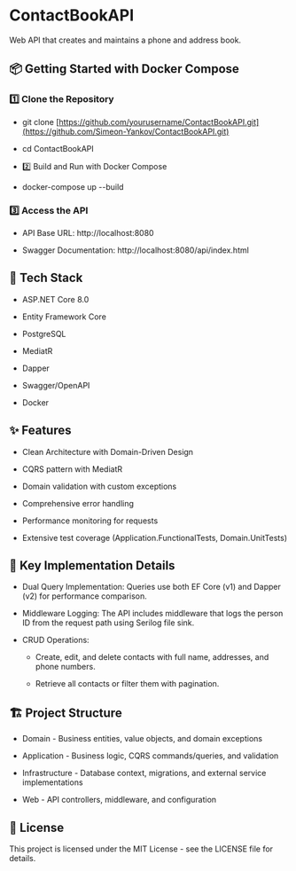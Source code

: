 # ContactBookAPI
Web API that creates and maintains a phone and address book.



## 📦 Getting Started with Docker Compose

### 1️⃣ Clone the Repository

* git clone [https://github.com/yourusername/ContactBookAPI.git](https://github.com/Simeon-Yankov/ContactBookAPI.git)
* cd ContactBookAPI

* 2️⃣ Build and Run with Docker Compose

* docker-compose up --build

### 3️⃣ Access the API

* API Base URL: http://localhost:8080

* Swagger Documentation: http://localhost:8080/api/index.html


## 🚀 Tech Stack

* ASP.NET Core 8.0

* Entity Framework Core

* PostgreSQL

* MediatR

* Dapper

* Swagger/OpenAPI

* Docker

## ✨ Features

* Clean Architecture with Domain-Driven Design

* CQRS pattern with MediatR

* Domain validation with custom exceptions

* Comprehensive error handling

* Performance monitoring for requests

* Extensive test coverage (Application.FunctionalTests, Domain.UnitTests) 

## 🔑 Key Implementation Details

* Dual Query Implementation: Queries use both EF Core (v1) and Dapper (v2) for performance comparison.

* Middleware Logging: The API includes middleware that logs the person ID from the request path using Serilog file sink.

* CRUD Operations:

  - Create, edit, and delete contacts with full name, addresses, and phone numbers.

  - Retrieve all contacts or filter them with pagination.

## 🏗️ Project Structure

* Domain - Business entities, value objects, and domain exceptions

* Application - Business logic, CQRS commands/queries, and validation

* Infrastructure - Database context, migrations, and external service implementations

* Web - API controllers, middleware, and configuration

## 📜 License

This project is licensed under the MIT License - see the LICENSE file for details.
